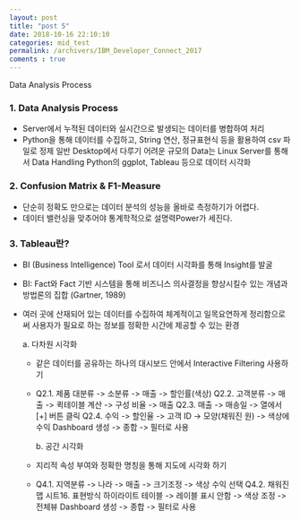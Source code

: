 ```yaml
---
layout: post
title: "post 5"
date: 2018-10-16 22:10:10
categories: mid_test
permalink: /archivers/IBM_Developer_Connect_2017
coments : true
---
```


Data Analysis Process

### 1. Data Analysis Process
  - Server에서 누적된 데이터와 실시간으로 발생되는 데이터를 병합하여 처리 
  - Python을 통해 데이터를 수집하고, String 연산, 정규표현식 등을 활용하여 csv 파일로 정제
    일반 Desktop에서 다루기 어려운 규모의 Data는 Linux Server를 통해서 Data Handling
    Python의 ggplot, Tableau 등으로 데이터 시각화

### 2. Confusion Matrix & F1-Measure
   - 단순히 정확도 만으로는 데이터 분석의 성능을 올바로 측정하기가 어렵다. 
   - 데이터 밸런싱을 맞추어야 통계학적으로 설명력Power가 세진다. 
   
### 3. Tableau란?
   - BI (Business Intelligence) Tool 로서 데이터 시각화를 통해 Insight를 발굴
   - BI: Fact와 Fact 기반 시스템을 통해 비즈니스 의사결정을 향상시킬수 있는 개념과 방법론의 집합 (Gartner, 1989)
   - 여러 곳에 산재되어 있는 데이터를 수집하여 체계적이고 일목요연하게 정리함으로써 사용자가 필요로 하는 정보를 정확한 시간에 제공할 수 있는 환경 

       a. 다차원 시각화
     - 같은 데이터를 공유하는 하나의 대시보드 안에서 Interactive Filtering 사용하기
     - Q2.1. 제품 대분류 -> 소분류 -> 매출 -> 할인률(색상)
       Q2.2. 고객분류 -> 매출 -> 퀵테이블 계산 -> 구성 비율 -> 매출
       Q2.3. 매출 -> 매송일 -> 열에서 [+] 버튼 클릭
       Q2.4. 수익 -> 할인율 -> 고객 ID -> 모양(채워진 원) -> 색상에 수익
             Dashboard 생성 -> 종합 -> 필터로 사용
             
       b. 공간 시각화
     - 지리적 속성 부여와 정확한 명칭을 통해 지도에 시각화 하기
     - Q4.1. 지역분류 -> 나라 -> 매출 -> 크기조정 -> 색상 수익 선택
       Q4.2. 채워진 맵
       시트16. 표현방식 하이라이트 테이블 -> 레이블 표시 안함 -> 색상 조정 -> 전체뷰
       Dashboard 생성 -> 종합 -> 필터로 사용




